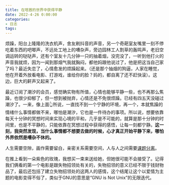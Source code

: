 ```yaml
---
title: 在喧嚣的世界中获得平静
date: 2022-4-26 0:00:00
categories:
- 日志
tags:
---
```

烦躁，阳台上隆隆的洗衣机声，舍友刷抖音的声音，另一个奇葩室友嘴里一刻不停吃着东西的吧唧声，不远处工地上的嘈杂声，旁边园林工人割草的轰鸣声，老旧空调运转的哒哒声，还有个室友十几分钟一只的抽着烟，没完没了，一听到他打火的声音我就烦，因为一闻到那烟气我就胸闷，都他妈跟他说过了，他是把这当自己家了吗？最近失恋了，心情愈发的烦躁起来。（还是那个抽烟的狗逼，人家在睡觉，他在开着外放看电影、打游戏，谁给你的脸？妈的，都自离了还不赶快滚）。这边，巨大的鼾声又起来了。

最近订阅了潮汐的会员，感觉确实物有所值，心情也能够平静一些，也不再那么焦躁，也很少抑郁了，但一想到被抛弃，心情还是不免很烦躁。已经有四五天没碰过潮汐了。一来，像上面👆所说，一直找不到一个宁静的环境，再一个，本就焦躁的情绪什么事情都做不来，哪怕是潮汐，它也是一件待办的事项。所以说，想要依靠每天十分钟的冥想时间来实现心境的平和，几乎是不可能的，就算是那十分钟的时间里，也是不平静的，只能依靠在冥想过程中获得的感悟，让每一刻都宁静。**这一刻，我突然发现，当什么事情都不想要去做的时候，心才真正开始平静下来，哪怕外界依然是嘈杂不休的。**

人生需要空隙，画作需要留白，亲密关系需要空间，人与人之间需要[课题分离](https://liubai.ink/书摘/2022/04/04/courage-of-being-denied/)。

在推上看到一朵紫色的玫瑰，我想买一束来送给她，但她很可能不会接受了。记得我们俩看的第一个电影是跟失物招领处有关的，失物招领的意义已经不限于钱财物品了，最后还包括了建立失物招领处的这两人的感情，这个结尾让这个以爱情为主题的电影变得不俗了，类似于GNU的意思是“GNU is Not Unix”的无限迭代。
